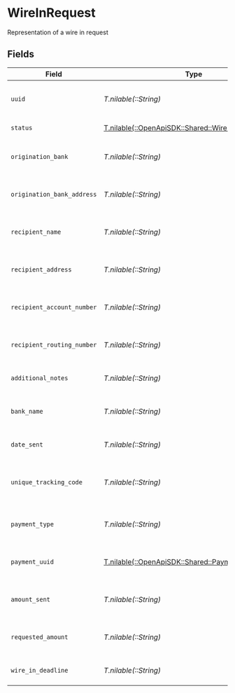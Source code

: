 # WireInRequest

Representation of a wire in request


## Fields

| Field                                                                                              | Type                                                                                               | Required                                                                                           | Description                                                                                        |
| -------------------------------------------------------------------------------------------------- | -------------------------------------------------------------------------------------------------- | -------------------------------------------------------------------------------------------------- | -------------------------------------------------------------------------------------------------- |
| `uuid`                                                                                             | *T.nilable(::String)*                                                                              | :heavy_minus_sign:                                                                                 | Unique identifier of a wire in request                                                             |
| `status`                                                                                           | [T.nilable(::OpenApiSDK::Shared::WireInRequestStatus)](../../models/shared/wireinrequeststatus.md) | :heavy_minus_sign:                                                                                 | Status of the wire in                                                                              |
| `origination_bank`                                                                                 | *T.nilable(::String)*                                                                              | :heavy_minus_sign:                                                                                 | Name of bank receiving the wire in                                                                 |
| `origination_bank_address`                                                                         | *T.nilable(::String)*                                                                              | :heavy_minus_sign:                                                                                 | Address of bank receiving the wire in                                                              |
| `recipient_name`                                                                                   | *T.nilable(::String)*                                                                              | :heavy_minus_sign:                                                                                 | Name of the recipient of the wire In                                                               |
| `recipient_address`                                                                                | *T.nilable(::String)*                                                                              | :heavy_minus_sign:                                                                                 | Address of the recipient of the wire in                                                            |
| `recipient_account_number`                                                                         | *T.nilable(::String)*                                                                              | :heavy_minus_sign:                                                                                 | Recipient bank account number                                                                      |
| `recipient_routing_number`                                                                         | *T.nilable(::String)*                                                                              | :heavy_minus_sign:                                                                                 | Recipient bank routing number                                                                      |
| `additional_notes`                                                                                 | *T.nilable(::String)*                                                                              | :heavy_minus_sign:                                                                                 | Notes for the wire in request                                                                      |
| `bank_name`                                                                                        | *T.nilable(::String)*                                                                              | :heavy_minus_sign:                                                                                 | Name of the bank initiating the wire in                                                            |
| `date_sent`                                                                                        | *T.nilable(::String)*                                                                              | :heavy_minus_sign:                                                                                 | Date the wire in was sent                                                                          |
| `unique_tracking_code`                                                                             | *T.nilable(::String)*                                                                              | :heavy_minus_sign:                                                                                 | Include in note with bank to track payment                                                         |
| `payment_type`                                                                                     | *T.nilable(::String)*                                                                              | :heavy_minus_sign:                                                                                 | Type of payment for the wire in                                                                    |
| `payment_uuid`                                                                                     | [T.nilable(::OpenApiSDK::Shared::PaymentUuid)](../../models/shared/paymentuuid.md)                 | :heavy_minus_sign:                                                                                 | Unique identifier of the payment                                                                   |
| `amount_sent`                                                                                      | *T.nilable(::String)*                                                                              | :heavy_minus_sign:                                                                                 | Amount sent through wire in                                                                        |
| `requested_amount`                                                                                 | *T.nilable(::String)*                                                                              | :heavy_minus_sign:                                                                                 | Requested amount for the payment                                                                   |
| `wire_in_deadline`                                                                                 | *T.nilable(::String)*                                                                              | :heavy_minus_sign:                                                                                 | Deadline to submit the wire in                                                                     |